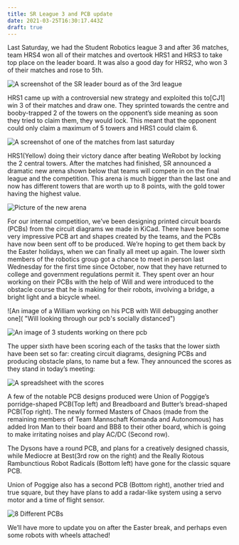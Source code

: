 ```yaml
---
title: SR League 3 and PCB update
date: 2021-03-25T16:30:17.443Z
draft: true
---
```

Last Saturday, we had the Student Robotics league 3 and after 36 matches, team HRS4 won all of their matches and overtook HRS1 and HRS3 to take top place on the leader board. It was also a good day for HRS2, who won 3 of their matches and rose to 5th.

![A screenshot of the SR leader bourd as of the 3rd league](/gallery/images/leader-bourd.png "The current leader bourd ")

HRS1 came up with a controversial new strategy and exploited this to\[CJ1] win 3 of their matches and draw one. They sprinted towards the centre and booby-trapped 2 of the towers on the opponent’s side meaning as soon they tried to claim them, they would lock. This meant that the opponent could only claim a maximum of 5 towers and HRS1 could claim 6.

![A screenshot of one of the matches from last saturday](/gallery/images/werobots-vs-hrs1.png "HRS1 winning a match using the locking stratedgy ")

HRS1(Yellow) doing their victory dance after beating WeRobot by locking the 2 central towers.
After the matches had finished, SR announced a dramatic new arena shown below that teams will compete in on the final league and the competition. This arena is much bigger than the last one and now has different towers that are worth up to 8 points, with the gold tower having the highest value.

![Picture of the new arena](/gallery/images/arena.png "The new arena")

For our internal competition, we’ve been designing printed circuit boards (PCBs) from the circuit diagrams we made in KiCad. There have been some very impressive PCB art and shapes created by the teams, and the PCBs have now been sent off to be produced. We’re hoping to get them back by the Easter holidays, when we can finally all meet up again.
The lower sixth members of the robotics group got a chance to meet in person last Wednesday for the first time since October, now that they have returned to college and government regulations permit it. They spent over an hour working on their PCBs with the help of Will and were introduced to the obstacle course that he is making for their robots, involving a bridge, a bright light and a bicycle wheel.

![An image of a William working on his PCB with Will debugging another one]( "Will looking through our pcb's socially distanced")

![An image of 3 students working on there pcb](/gallery/images/2-humans-and-an-alien.png "Alex, Aaron and Mathew")

The upper sixth have been scoring each of the tasks that the lower sixth have been set so far: creating circuit diagrams, designing PCBs and producing obstacle plans, to name but a few. They announced the scores as they stand in today’s meeting:

![A spreadsheet with the scores](/gallery/images/internal-comp.png "The current standings")

A few of the notable PCB designs produced were Union of Poggige’s porridge-shaped PCB(Top left) and Breadboard and Butter’s bread-shaped PCB(Top right). The newly formed Masters of Chaos (made from the remaining members of Team Mannschaft Komanda and Autonomous) has added Iron Man to their board and BB8 to their other board, which is going to make irritating noises and play AC/DC (Second row). 

The Dysons have a round PCB, and plans for a creatively designed chassis, while Mediocre at Best(3rd row on the right) and the Really Riotous Rambunctious Robot Radicals (Bottom left) have gone for the classic square PCB. 

Union of Poggige also has a second PCB (Bottom right), another tried and true square, but they have plans to add a radar-like system using a servo motor and a time of flight sensor.

![8 Different PCBs](/gallery/images/pcbs.png "All the PCB's")

We’ll have more to update you on after the Easter break, and perhaps even some robots with wheels attached!